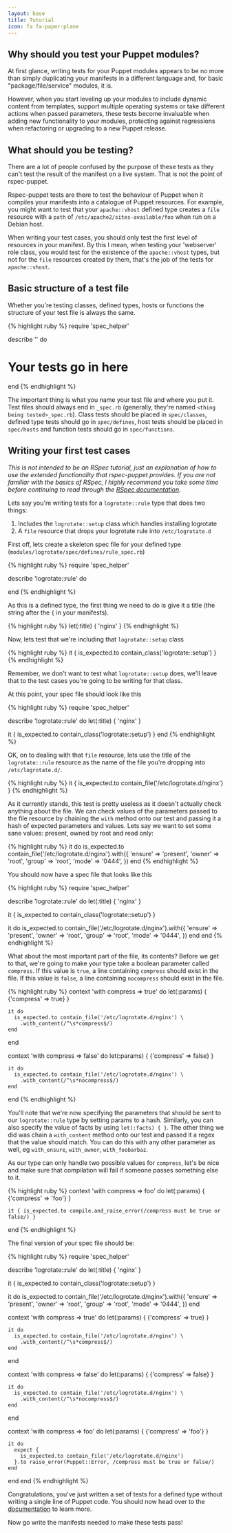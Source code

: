 ```yaml
---
layout: base
title: Tutorial
icon: fa fa-paper-plane
---
```


## Why should you test your Puppet modules?
At first glance, writing tests for your Puppet modules appears to be no more
than simply duplicating your manifests in a different language and, for basic 
"package/file/service" modules, it is.

However, when you start leveling up your modules to include dynamic content
from templates, support multiple operating systems or take different actions
when passed parameters, these tests become invaluable when adding new
functionality to your modules, protecting against regressions when refactoring
or upgrading to a new Puppet release.

## What should you be testing?

There are a lot of people confused by the purpose of these tests as they can't
test the result of the manifest on a live system.  That is not the point of
rspec-puppet.

Rspec-puppet tests are there to test the behaviour of Puppet when it compiles 
your manifests into a catalogue of Puppet resources.  For example, you might
want to test that your `apache::vhost` defined type creates a `file` resource
with a `path` of `/etc/apache2/sites-available/foo` when run on a Debian host.

When writing your test cases, you should only test the first level of resources
in your manifest.  By this I mean, when testing your 'webserver' role class,
you would test for the existence of the `apache::vhost` types, but not for the
`file` resources created by them, that's the job of the tests for
`apache::vhost`.

## Basic structure of a test file
Whether you're testing classes, defined types, hosts or functions the structure
of your test file is always the same.

{% highlight ruby %}
require 'spec_helper'

describe '<name of the thing being tested>' do
  # Your tests go in here
end
{% endhighlight %}

The important thing is what you name your test file and where you put it.  Test
files should always end in `_spec.rb` (generally, they're named `<thing being
tested>_spec.rb`). Class tests should be placed in `spec/classes`, defined type
tests should go in `spec/defines`, host tests should be placed in `spec/hosts`
and function tests should go in `spec/functions`.

## Writing your first test cases

_This is not intended to be an RSpec tutorial, just an explanation of how to
use the extended functionality that rspec-puppet provides.  If you are not
familiar with the basics of RSpec, I highly recommend you take some time before
continuing to read through the [RSpec 
documentation](https://rspec.info/documentation/)._

Lets say you're writing tests for a `logrotate::rule` type that does two
things:

 1. Includes the `logrotate::setup` class which handles installing logrotate
 2. A `file` resource that drops your logrotate rule into `/etc/logrotate.d`

First off, lets create a skeleton spec file for your defined type
(`modules/logrotate/spec/defines/rule_spec.rb`)

{% highlight ruby %}
require 'spec_helper'

describe 'logrotate::rule' do

end
{% endhighlight %}

As this is a defined type, the first thing we need to do is give it a title
(the string after the `{` in your manifests).

{% highlight ruby %}
  let(:title) { 'nginx' }
{% endhighlight %}

Now, lets test that we're including that `logrotate::setup` class

{% highlight ruby %}
  it { is_expected.to contain_class('logrotate::setup') }
{% endhighlight %}

Remember, we don't want to test what `logrotate::setup` does, we'll leave that
to the test cases you're going to be writing for that class.

At this point, your spec file should look like this

{% highlight ruby %}
require 'spec_helper'

describe 'logrotate::rule' do
  let(:title) { 'nginx' }

  it { is_expected.to contain_class('logrotate::setup') }
end
{% endhighlight %}

OK, on to dealing with that `file` resource, lets use the title of the
`logrotate::rule` resource as the name of the file you're dropping into
`/etc/logrotate.d/`.

{% highlight ruby %}
  it { is_expected.to contain_file('/etc/logrotate.d/nginx') }
{% endhighlight %}

As it currently stands, this test is pretty useless as it doesn't actually
check anything about the file.  We can check values of the parameters passed to
the file resource by chaining the `with` method onto our test and passing it
a hash of expected parameters and values.  Lets say we want to set some sane
values: present, owned by root and read only:

{% highlight ruby %}
  it do 
    is_expected.to contain_file('/etc/logrotate.d/nginx').with({
      'ensure' => 'present',
      'owner'  => 'root',
      'group'  => 'root',
      'mode'   => '0444',
    })
  end
{% endhighlight %}

You should now have a spec file that looks like this

{% highlight ruby %}
require 'spec_helper'

describe 'logrotate::rule' do
  let(:title) { 'nginx' }

  it { is_expected.to contain_class('logrotate::setup') }

  it do
    is_expected.to contain_file('/etc/logrotate.d/nginx').with({
      'ensure' => 'present',
      'owner'  => 'root',
      'group'  => 'root',
      'mode'   => '0444',
    })
  end
end
{% endhighlight %}

What about the most important part of the file, its contents?  Before we get
to that, we're going to make your type take a boolean parameter called
`compress`.  If this value is `true`, a line containing `compress` should
exist in the file.  If this value is `false`, a line containing `nocompress`
should exist in the file.

{% highlight ruby %}
  context 'with compress => true' do
    let(:params) { {'compress' => true} }

    it do
      is_expected.to contain_file('/etc/logrotate.d/nginx') \
        .with_content(/^\s*compress$/)
    end
  end

  context 'with compress => false' do
    let(:params) { {'compress' => false} }

    it do
      is_expected.to contain_file('/etc/logrotate.d/nginx') \
        .with_content(/^\s*nocompress$/)
    end
  end
{% endhighlight %}

You'll note that we're now specifying the parameters that should be sent to our
`logrotate::rule` type by setting params to a hash.  Similarly, you can also
specify the value of facts by using `let(:facts) { }`.  The other thing we did
was chain a `with_content` method onto our test and passed it a regex that the
value should match.  You can do this with any other parameter as well, eg
`with_ensure`, `with_owner`, `with_foobarbaz`.

As our type can only handle two possible values for `compress`, let's be nice
and make sure that compilation will fail if someone passes something else to
it.

{% highlight ruby %}
  context 'with compress => foo' do
    let(:params) { {'compress' => 'foo'} }

    it { is_expected.to compile.and_raise_error(/compress must be true or false/) }
  end
{% endhighlight %}

The final version of your spec file should be:

{% highlight ruby %}
require 'spec_helper'

describe 'logrotate::rule' do
  let(:title) { 'nginx' }

  it { is_expected.to contain_class('logrotate::setup') }

  it do
    is_expected.to contain_file('/etc/logrotate.d/nginx').with({
      'ensure' => 'present',
      'owner'  => 'root',
      'group'  => 'root',
      'mode'   => '0444',
    })
  end

  context 'with compress => true' do
    let(:params) { {'compress' => true} }

    it do
      is_expected.to contain_file('/etc/logrotate.d/nginx') \
        .with_content(/^\s*compress$/)
    end
  end

  context 'with compress => false' do
    let(:params) { {'compress' => false} }

    it do
      is_expected.to contain_file('/etc/logrotate.d/nginx') \
        .with_content(/^\s*nocompress$/)
    end
  end

  context 'with compress => foo' do
    let(:params) { {'compress' => 'foo'} }

    it do
      expect {
        is_expected.to contain_file('/etc/logrotate.d/nginx')
      }.to raise_error(Puppet::Error, /compress must be true or false/)
    end
  end
end
{% endhighlight %}

Congratulations, you've just written a set of tests for a defined type without
writing a single line of Puppet code. You should now head over to the
[documentation](/documentation/) to learn more.

Now go write the manifests needed to make these tests pass!
